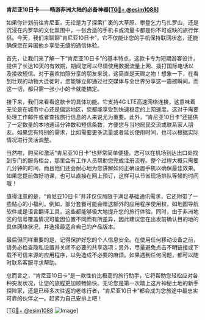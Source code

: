 **肯尼亚10日卡——畅游非洲大陆的必备神器[[TG💪+ @esim1088](https://t.me/s/esim1088)]**

如果你计划前往肯尼亚，无论是为了探索广袤的大草原、攀登乞力马扎罗山，还是沉浸在内罗毕的文化氛围中，一张合适的手机卡或流量卡都是你不可或缺的旅行伴侣。今天，我们来聊聊“肯尼亚10日卡”，它不仅能让您的手机保持联网状态，还能确保您在异国他乡享受无缝的通信体验。

首先，让我们来了解一下“肯尼亚10日卡”的基本特点。这款卡专为短期游客设计，提供了长达10天的有效期，期间您可以尽情使用数据流量上网、拨打国际电话以及接收短信。对于喜欢拍照分享的朋友来说，这简直是天赐之物！想象一下，在看到壮观的动物大迁徙时，您能够立即通过社交媒体与全世界分享这一震撼瞬间。而这一切，都只需一张小小的卡就能搞定。

接下来，我们来看看这款卡的具体功能。它支持4G LTE高速网络连接，这意味着无论是在城市中心还是偏远地区，您都能享受到快速稳定的上网速度。这对于需要处理工作邮件或者查找旅行信息的人来说尤为重要。此外，“肯尼亚10日卡”还提供了一定数量的本地通话分钟数和短信条数，方便您与当地居民交流或联系家人朋友。如果您有特别的需求，比如需要更多流量或者延长使用时间，也可以根据实际情况进行灵活调整。

当然啦，购买和激活“肯尼亚10日卡”也非常简单便捷。您可以在机场到达出口处找到专门的服务柜台，那里会有工作人员帮助您完成注册流程。整个过程大概只需要几分钟的时间，而且他们还会耐心地为您讲解如何正确设置手机以确保最佳效果。如果您提前做好功课，也可以直接在网上预订，这样可以节省现场排队等候的时间哦！

值得注意的是，“肯尼亚10日卡”并非仅仅局限于满足基础通讯需求，它还附带了一些贴心的小福利。例如，部分套餐可能会赠送额外的应用程序使用权，如地图导航软件或是语言翻译工具，这些都能够极大地提升您的旅行体验。同时，由于非洲地区的信号覆盖情况可能因位置不同而有所差异，因此建议您在出发前确认目的地的具体网络状况，并选择最适合自己的产品版本。

最后但同样重要的是，记得保护好您的个人信息安全。在使用任何移动设备之前，请务必检查隐私设置并关闭不必要的共享选项；另外，尽量避免点击不明链接或下载不可信来源的应用程序，以免造成不必要的麻烦。如果遇到任何问题，都可以随时联系客服寻求帮助。

总而言之，“肯尼亚10日卡”是一款性价比极高的旅行助手，它将帮助您轻松应对各种突发状况，让您的旅程更加顺畅愉快。无论您是第一次踏上这片神秘土地的新手探险家，还是已经多次往返的老练行者，“肯尼亚10日卡”都会成为您旅途中最忠实可靠的伙伴之一。赶紧为自己安排上吧！

[[TG💪+ @esim1088](https://t.me/s/esim1088) ![Image](https://i.postimg.cc/4NQfJmqS/Snipaste-2025-05-13-00-14-12.png)]